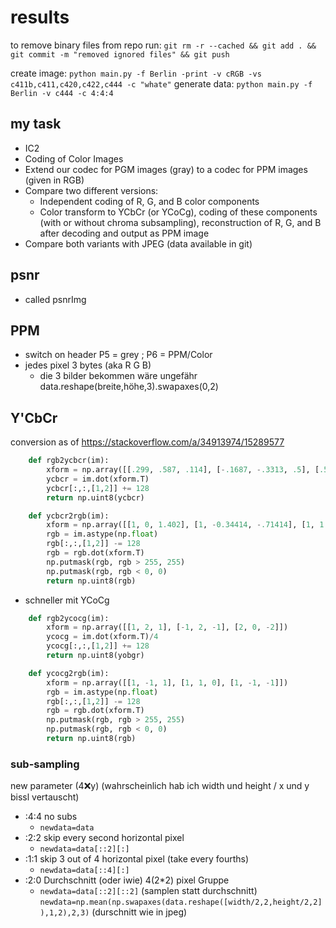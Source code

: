# results

to remove binary files from repo run: `git rm -r --cached && git add . && git commit -m "removed ignored files" && git push`

create image: `python main.py -f Berlin -print -v cRGB -vs c411b,c411,c420,c422,c444 -c "whate"`
generate data: `python main.py -f Berlin -v c444 -c 4:4:4`

## my task
- IC2
- Coding of Color Images
- Extend our codec for PGM images (gray) to a codec for PPM images (given in RGB)
- Compare two different versions:
    - Independent coding of R, G, and B color components
    - Color transform to YCbCr (or YCoCg), coding of these components (with or without chroma subsampling), reconstruction of R, G, and B after decoding and output as PPM image
- Compare both variants with JPEG (data available in git)

## psnr 
- called psnrImg

## PPM
- switch on header P5 = grey ; P6 = PPM/Color
- jedes pixel 3 bytes (aka R G B)
    - die 3 bilder bekommen wäre ungefähr data.reshape(breite,höhe,3).swapaxes(0,2)

## Y'CbCr
conversion as of https://stackoverflow.com/a/34913974/15289577
```python
    def rgb2ycbcr(im):
        xform = np.array([[.299, .587, .114], [-.1687, -.3313, .5], [.5, -.4187, -.0813]])
        ycbcr = im.dot(xform.T)
        ycbcr[:,:,[1,2]] += 128
        return np.uint8(ycbcr)

    def ycbcr2rgb(im):
        xform = np.array([[1, 0, 1.402], [1, -0.34414, -.71414], [1, 1.772, 0]])
        rgb = im.astype(np.float)
        rgb[:,:,[1,2]] -= 128
        rgb = rgb.dot(xform.T)
        np.putmask(rgb, rgb > 255, 255)
        np.putmask(rgb, rgb < 0, 0)
        return np.uint8(rgb)
```
- schneller mit YCoCg
```python
    def rgb2ycocg(im):
        xform = np.array([[1, 2, 1], [-1, 2, -1], [2, 0, -2]])
        ycocg = im.dot(xform.T)/4
        ycocg[:,:,[1,2]] += 128
        return np.uint8(yobgr)

    def ycocg2rgb(im):
        xform = np.array([[1, -1, 1], [1, 1, 0], [1, -1, -1]])
        rgb = im.astype(np.float)
        rgb[:,:,[1,2]] -= 128
        rgb = rgb.dot(xform.T)
        np.putmask(rgb, rgb > 255, 255)
        np.putmask(rgb, rgb < 0, 0)
        return np.uint8(rgb)
```

### sub-sampling
new parameter (4:x:y) (wahrscheinlich hab ich width und height / x und y bissl vertauscht)
- :4:4 no subs 
    - `newdata=data`
- :2:2 skip every second horizontal pixel
    - `newdata=data[::2][:]`
- :1:1 skip 3 out of 4 horizontal pixel (take every fourths)
    - `newdata=data[::4][:]`
- :2:0 Durchschnitt (oder iwie) 4(2*2) pixel Gruppe
    - `newdata=data[::2][::2]` (samplen statt durchschnitt) `newdata=np.mean(np.swapaxes(data.reshape([width/2,2,height/2,2]),1,2),2,3)` (durschnitt wie in jpeg)
